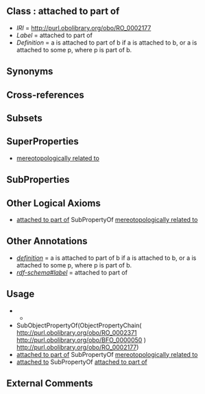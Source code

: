 
## Class : attached to part of

 * *IRI* = http://purl.obolibrary.org/obo/RO_0002177
 * *Label* = attached to part of
 * *Definition* = a is attached to part of b if a is attached to b, or a is attached to some p, where p is part of b.

## Synonyms


## Cross-references


## Subsets


## SuperProperties

 * [mereotopologically related to](../../RO/23/RO_0002323.md)

## SubProperties


## Other Logical Axioms

 * [attached to part of](../../RO/77/RO_0002177.md) SubPropertyOf [mereotopologically related to](../../RO/23/RO_0002323.md)

## Other Annotations

 * *[definition](../../IAO/15/IAO_0000115.md)* = a is attached to part of b if a is attached to b, or a is attached to some p, where p is part of b.
 * *[rdf-schema#label](../../el/rdf-schema#label.md)* = attached to part of

## Usage

 * -
 * SubObjectPropertyOf(ObjectPropertyChain( <http://purl.obolibrary.org/obo/RO_0002371> <http://purl.obolibrary.org/obo/BFO_0000050> ) <http://purl.obolibrary.org/obo/RO_0002177>)
 * [attached to part of](../../RO/77/RO_0002177.md) SubPropertyOf [mereotopologically related to](../../RO/23/RO_0002323.md)
 * [attached to](../../RO/71/RO_0002371.md) SubPropertyOf [attached to part of](../../RO/77/RO_0002177.md)

## External Comments

